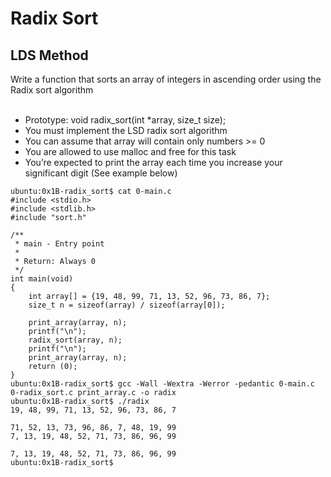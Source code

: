 # Radix Sort
## LDS Method

Write a function that sorts an array of integers in ascending order using the Radix sort algorithm<br>
<br>
* Prototype: void radix_sort(int *array, size_t size);
* You must implement the LSD radix sort algorithm
* You can assume that array will contain only numbers >= 0
* You are allowed to use malloc and free for this task
* You’re expected to print the array each time you increase your significant digit (See example below)

```
ubuntu:0x1B-radix_sort$ cat 0-main.c
#include <stdio.h>
#include <stdlib.h>
#include "sort.h"

/**
 * main - Entry point
 *
 * Return: Always 0
 */
int main(void)
{
    int array[] = {19, 48, 99, 71, 13, 52, 96, 73, 86, 7};
    size_t n = sizeof(array) / sizeof(array[0]);

    print_array(array, n);
    printf("\n");
    radix_sort(array, n);
    printf("\n");
    print_array(array, n);
    return (0);
}
ubuntu:0x1B-radix_sort$ gcc -Wall -Wextra -Werror -pedantic 0-main.c 0-radix_sort.c print_array.c -o radix
ubuntu:0x1B-radix_sort$ ./radix
19, 48, 99, 71, 13, 52, 96, 73, 86, 7

71, 52, 13, 73, 96, 86, 7, 48, 19, 99
7, 13, 19, 48, 52, 71, 73, 86, 96, 99

7, 13, 19, 48, 52, 71, 73, 86, 96, 99
ubuntu:0x1B-radix_sort$
```
